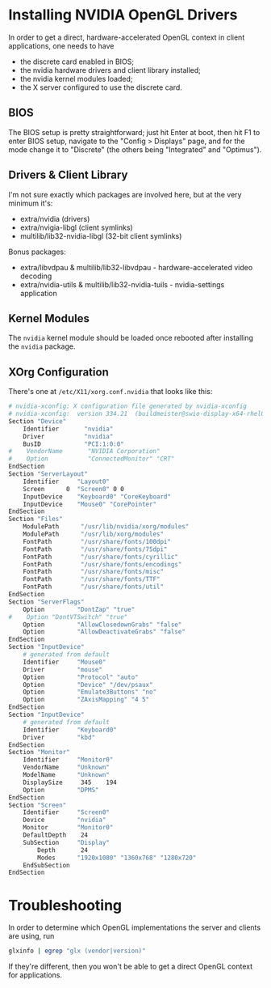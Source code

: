 # Installing NVIDIA OpenGL Drivers

In order to get a direct, hardware-accelerated OpenGL context in client applications, one needs to have
  - the discrete card enabled in BIOS;
  - the nvidia hardware drivers and client library installed;
  - the nvidia kernel modules loaded;
  - the X server configured to use the discrete card.

## BIOS

The BIOS setup is pretty straightforward; just hit Enter at boot, then hit F1 to enter BIOS setup, navigate to the "Config > Displays" page, and for the mode change it to "Discrete" (the others being "Integrated" and "Optimus").

## Drivers & Client Library

I'm not sure exactly which packages are involved here, but at the very minimum it's:
  * extra/nvidia (drivers)
  * extra/nvigia-libgl (client symlinks)
  * multilib/lib32-nvidia-libgl (32-bit client symlinks)

Bonus packages:
  * extra/libvdpau & multilib/lib32-libvdpau - hardware-accelerated video decoding
  * extra/nvidia-utils & multilib/lib32-nvidia-tuils - nvidia-settings application

## Kernel Modules

The `nvidia` kernel module should be loaded once rebooted after installing the `nvidia` package.

## XOrg Configuration

There's one at `/etc/X11/xorg.conf.nvidia` that looks like this:

```sh
# nvidia-xconfig: X configuration file generated by nvidia-xconfig
# nvidia-xconfig:  version 334.21  (buildmeister@swio-display-x64-rhel04-16)  Thu Feb 27 14:37:03 PST 2014
Section "Device"
    Identifier       "nvidia"
    Driver           "nvidia"
    BusID            "PCI:1:0:0"
#    VendorName       "NVIDIA Corporation"
#    Option           "ConnectedMonitor" "CRT"
EndSection
Section "ServerLayout"
    Identifier     "Layout0"
    Screen      0  "Screen0" 0 0
    InputDevice    "Keyboard0" "CoreKeyboard"
    InputDevice    "Mouse0" "CorePointer"
EndSection
Section "Files"
    ModulePath      "/usr/lib/nvidia/xorg/modules"
    ModulePath      "/usr/lib/xorg/modules"
    FontPath        "/usr/share/fonts/100dpi"
    FontPath        "/usr/share/fonts/75dpi"
    FontPath        "/usr/share/fonts/cyrillic"
    FontPath        "/usr/share/fonts/encodings"
    FontPath        "/usr/share/fonts/misc"
    FontPath        "/usr/share/fonts/TTF"
    FontPath        "/usr/share/fonts/util"
EndSection
Section "ServerFlags"
    Option         "DontZap" "true"
#    Option "DontVTSwitch" "true"
    Option         "AllowClosedownGrabs" "false"
    Option         "AllowDeactivateGrabs" "false"
EndSection
Section "InputDevice"
    # generated from default
    Identifier     "Mouse0"
    Driver         "mouse"
    Option         "Protocol" "auto"
    Option         "Device" "/dev/psaux"
    Option         "Emulate3Buttons" "no"
    Option         "ZAxisMapping" "4 5"
EndSection
Section "InputDevice"
    # generated from default
    Identifier     "Keyboard0"
    Driver         "kbd"
EndSection
Section "Monitor"
    Identifier     "Monitor0"
    VendorName     "Unknown"
    ModelName      "Unknown"
    DisplaySize     345    194
    Option         "DPMS"
EndSection
Section "Screen"
    Identifier     "Screen0"
    Device         "nvidia"
    Monitor        "Monitor0"
    DefaultDepth    24
    SubSection     "Display"
        Depth       24
        Modes      "1920x1080" "1360x768" "1280x720"
    EndSubSection
EndSection
```

# Troubleshooting

In order to determine which OpenGL implementations the server and clients are using, run

```sh
glxinfo | egrep "glx (vendor|version)"
```

If they're different, then you won't be able to get a direct OpenGL context for applications.
